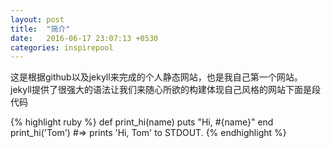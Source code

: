 ```yaml
---
layout: post
title:  "简介"
date:   2016-06-17 23:07:13 +0530
categories: inspirepool
---
```

这是根据github以及jekyll来完成的个人静态网站，也是我自己第一个网站。
jekyll提供了很强大的语法让我们来随心所欲的构建体现自己风格的网站下面是段代码

{% highlight ruby %}
def print_hi(name)
  puts "Hi, #{name}"
end
print_hi('Tom')
#=> prints 'Hi, Tom' to STDOUT.
{% endhighlight %}


[jekyll-docs]: http://jekyllrb.com/docs/home
[jekyll-gh]:   https://github.com/jekyll/jekyll
[jekyll-talk]: https://talk.jekyllrb.com/
